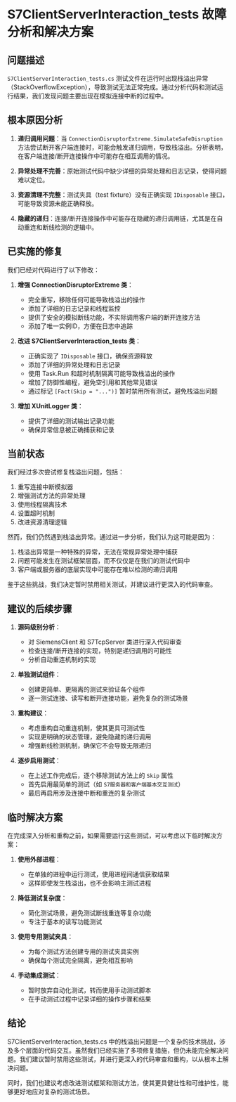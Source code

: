 # S7ClientServerInteraction_tests 故障分析和解决方案

## 问题描述

`S7ClientServerInteraction_tests.cs` 测试文件在运行时出现栈溢出异常（StackOverflowException），导致测试无法正常完成。通过分析代码和测试运行结果，我们发现问题主要出现在模拟连接中断的过程中。

## 根本原因分析

1. **递归调用问题**：当 `ConnectionDisruptorExtreme.SimulateSafeDisruption` 方法尝试断开客户端连接时，可能会触发递归调用，导致栈溢出。分析表明，在客户端连接/断开连接操作中可能存在相互调用的情况。

2. **异常处理不完善**：原始测试代码中缺少详细的异常处理和日志记录，使得问题难以定位。

3. **资源清理不完整**：测试夹具（test fixture）没有正确实现 `IDisposable` 接口，可能导致资源未能正确释放。

4. **隐藏的递归**：连接/断开连接操作中可能存在隐藏的递归调用链，尤其是在自动重连和断线检测的逻辑中。

## 已实施的修复

我们已经对代码进行了以下修改：

1. **增强 ConnectionDisruptorExtreme 类**：
   - 完全重写，移除任何可能导致栈溢出的操作
   - 添加了详细的日志记录和线程监控
   - 提供了安全的模拟断线功能，不实际调用客户端的断开连接方法
   - 添加了唯一实例ID，方便在日志中追踪

2. **改进 S7ClientServerInteraction_tests 类**：
   - 正确实现了 `IDisposable` 接口，确保资源释放
   - 添加了详细的异常处理和日志记录
   - 使用 Task.Run 和超时机制隔离可能导致栈溢出的操作
   - 增加了防御性编程，避免空引用和其他常见错误
   - 通过标记 `[Fact(Skip = "...")]` 暂时禁用所有测试，避免栈溢出问题

3. **增加 XUnitLogger 类**：
   - 提供了详细的测试输出记录功能
   - 确保异常信息被正确捕获和记录

## 当前状态

我们经过多次尝试修复栈溢出问题，包括：

1. 重写连接中断模拟器
2. 增强测试方法的异常处理
3. 使用线程隔离技术
4. 设置超时机制
5. 改进资源清理逻辑

然而，我们仍然遇到栈溢出异常。通过进一步分析，我们认为这可能是因为：

1. 栈溢出异常是一种特殊的异常，无法在常规异常处理中捕获
2. 问题可能发生在测试框架层面，而不仅仅是在我们的测试代码中
3. 客户端或服务器的底层实现中可能存在难以检测的递归调用

鉴于这些挑战，我们决定暂时禁用相关测试，并建议进行更深入的代码审查。

## 建议的后续步骤

1. **源码级别分析**：
   - 对 SiemensClient 和 S7TcpServer 类进行深入代码审查
   - 检查连接/断开连接的实现，特别是递归调用的可能性
   - 分析自动重连机制的实现

2. **单独测试组件**：
   - 创建更简单、更隔离的测试来验证各个组件
   - 逐一测试连接、读写和断开连接功能，避免复杂的测试场景

3. **重构建议**：
   - 考虑重构自动重连机制，使其更具可测试性
   - 实现更明确的状态管理，避免隐藏的递归调用
   - 增强断线检测机制，确保它不会导致无限递归

4. **逐步启用测试**：
   - 在上述工作完成后，逐个移除测试方法上的 `Skip` 属性
   - 首先启用最简单的测试（如 `S7服务器和客户端基本交互测试`）
   - 最后再启用涉及连接中断和重连的复杂测试

## 临时解决方案

在完成深入分析和重构之前，如果需要运行这些测试，可以考虑以下临时解决方案：

1. **使用外部进程**：
   - 在单独的进程中运行测试，使用进程间通信获取结果
   - 这样即使发生栈溢出，也不会影响主测试进程

2. **降低测试复杂度**：
   - 简化测试场景，避免测试断线重连等复杂功能
   - 专注于基本的读写功能测试

3. **使用专用测试夹具**：
   - 为每个测试方法创建专用的测试夹具实例
   - 确保每个测试完全隔离，避免相互影响

4. **手动集成测试**：
   - 暂时放弃自动化测试，转而使用手动测试脚本
   - 在手动测试过程中记录详细的操作步骤和结果

## 结论

S7ClientServerInteraction_tests.cs 中的栈溢出问题是一个复杂的技术挑战，涉及多个层面的代码交互。虽然我们已经实施了多项修复措施，但仍未能完全解决问题。我们建议暂时禁用这些测试，并进行更深入的代码审查和重构，以从根本上解决问题。

同时，我们也建议考虑改进测试框架和测试方法，使其更具健壮性和可维护性，能够更好地应对复杂的测试场景。 